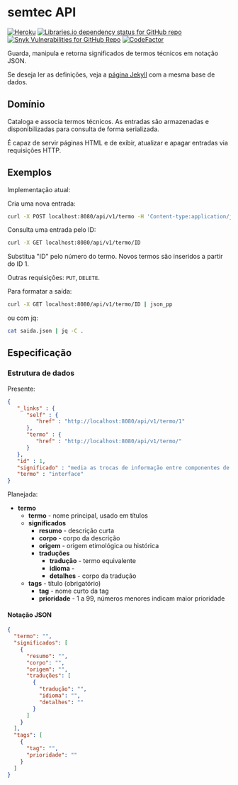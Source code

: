 # semtec API

[![Heroku](http://heroku-badge.herokuapp.com/?app=semtec&root=api/v1/termo)](https://semtec.herokuapp.com/)
[![Libraries.io dependency status for GitHub repo](https://img.shields.io/librariesio/github/jultty/semtec-api)](https://libraries.io/github/jultty/semtec-api)
[![Snyk Vulnerabilities for GitHub Repo](https://img.shields.io/snyk/vulnerabilities/github/jultty/semtec-api)](https://snyk.statuspage.io/)
[![CodeFactor](https://www.codefactor.io/repository/github/jultty/semtec-api/badge)](https://www.codefactor.io/repository/github/jultty/semtec-api)

Guarda, manipula e retorna significados de termos técnicos em notação JSON.

Se deseja ler as definições, veja a [página Jekyll](https://jultty.github.io)
com a mesma base de dados.

## Domínio

Cataloga e associa termos técnicos. As entradas são armazenadas
e disponibilizadas para consulta de forma serializada.

É capaz de servir páginas HTML e de exibir, atualizar
e apagar entradas via requisições HTTP.

## Exemplos

Implementação atual:

Cria uma nova entrada:
```bash
curl -X POST localhost:8080/api/v1/termo -H 'Content-type:application/json' -d '{"termo": "interface", "significado": "media as trocas de informação entre componentes de um sistema"}'
```

Consulta uma entrada pelo ID:
```bash
curl -X GET localhost:8080/api/v1/termo/ID
```

Substitua "ID" pelo número do termo. 
Novos termos são inseridos a partir do ID 1.

Outras requisições: `PUT`, `DELETE`.

Para formatar a saída:
```bash
curl -X GET localhost:8080/api/v1/termo/ID | json_pp
```

ou com jq:

```bash
cat saida.json | jq -C .
```

## Especificação

### Estrutura de dados


Presente:

```json
{
   "_links" : {
      "self" : {
         "href" : "http://localhost:8080/api/v1/termo/1"
      },
      "termo" : {
         "href" : "http://localhost:8080/api/v1/termo/"
      }
   },
   "id" : 1,
   "significado" : "media as trocas de informação entre componentes de um sistema",
   "termo" : "interface"
}
```
Planejada:

* **termo**
    * **termo** - nome principal, usado em títulos
    * **significados**
    	* **resumo** - descrição curta
    	* **corpo** - corpo da descrição
    	* **origem** - origem etimológica ou histórica
    	* **traduções**
    		* **tradução** - termo equivalente
    		* **idioma** - 
    		* **detalhes** - corpo da tradução
    * **tags** - título (obrigatório)
    	* **tag** - nome curto da tag
    	* **prioridade** - 1 a 99, números menores indicam maior prioridade

#### Notação JSON 
```json
{
  "termo": "",
  "significados": [
    {
      "resumo": "",
      "corpo": "",
      "origem": "",
      "traduções": [
        {
          "tradução": "",
          "idioma": "",
          "detalhes": ""
        }
      ]
    }
  ],
  "tags": [
    {
      "tag": "",
      "prioridade": ""
    }
  ]
}
```

